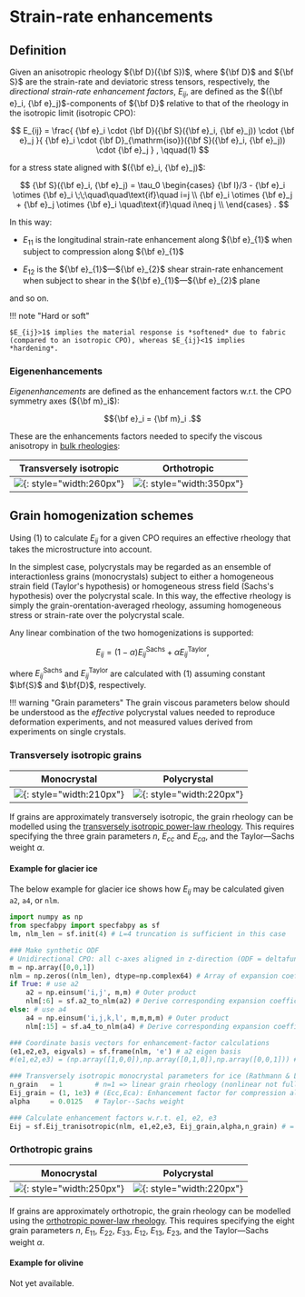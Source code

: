 # Strain-rate enhancements

## Definition

Given an anisotropic rheology ${\bf D}({\bf S})$, where ${\bf D}$ and ${\bf S}$ are the 
strain-rate and deviatoric stress tensors, respectively, 
the *directional strain-rate enhancement factors*, $E_{ij}$, are defined as the $({\bf e}_i, {\bf e}_j)$-components of ${\bf D}$ relative to that of the rheology in the isotropic limit (isotropic CPO):

$$ 
E_{ij} = \frac{
{\bf e}_i \cdot {\bf D}({\bf S}({\bf e}_i, {\bf e}_j)) \cdot {\bf e}_j 
}{
{\bf e}_i \cdot {\bf D}_{\mathrm{iso}}({\bf S}({\bf e}_i, {\bf e}_j)) \cdot {\bf e}_j 
}
,
 \qquad(1)
$$

for a stress state aligned with $({\bf e}_i, {\bf e}_j)$:

$$
{\bf S}({\bf e}_i, {\bf e}_j) = \tau_0
\begin{cases}
    {\bf I}/3 - {\bf e}_i \otimes {\bf e}_i \;\;\quad\quad\text{if}\quad i=j \\
    {\bf e}_i \otimes {\bf e}_j + {\bf e}_j \otimes {\bf e}_i \quad\text{if}\quad i\neq j \\
\end{cases}
.
$$

In this way:

* ${E_{11}}$ is the longitudinal strain-rate enhancement along ${\bf e}_{1}$ when subject to compression along ${\bf e}_{1}$

* ${E_{12}}$ is the ${\bf e}_{1}$&mdash;${\bf e}_{2}$ shear strain-rate enhancement when subject to shear in the ${\bf e}_{1}$&mdash;${\bf e}_{2}$ plane

and so on.

!!! note "Hard or soft"

    $E_{ij}>1$ implies the material response is *softened* due to fabric (compared to an isotropic CPO), whereas $E_{ij}<1$ implies *hardening*.

### Eigenenhancements

*Eigenenhancements* are defined as the enhancement factors w.r.t. the CPO symmetry axes (${\bf m}_i$): 

$${\bf e}_i = {\bf m}_i .$$

These are the enhancements factors needed to specify the viscous anisotropy in [bulk rheologies](constitutive-viscoplastic.md):

| Transversely isotropic | Orthotropic |
| :-: | :-: |
| ![](https://raw.githubusercontent.com/nicholasmr/specfab/main/images/tranisotropic/tranisotropic-viscous.png){: style="width:260px"} | ![](https://raw.githubusercontent.com/nicholasmr/specfab/main/images/orthotropic/orthotropic-viscous.png){: style="width:350px"} |

## Grain homogenization schemes 

Using (1) to calculate $E_{ij}$ for a given CPO requires an effective rheology that takes the microstructure into account.

In the simplest case, polycrystals may be regarded as an ensemble of interactionless grains (monocrystals) subject to either a homogeneous strain field (Taylor's hypothesis) or homogeneous stress field (Sachs's hypothesis) over the polycrystal scale. 
In this way, the effective rheology is simply the grain-orentation-averaged rheology, assuming homogeneous stress or strain-rate over the polycrystal scale.

Any linear combination of the two homogenizations is supported:

$$ 
E_{ij} = (1-\alpha)E_{ij}^{\mathrm{Sachs}} + {\alpha}E_{ij}^{\mathrm{Taylor}} ,
$$

where $E_{ij}^{\mathrm{Sachs}}$ and $E_{ij}^{\mathrm{Taylor}}$ are calculated with (1) assuming constant $\bf{S}$ and $\bf{D}$, respectively.

!!! warning "Grain parameters"
    The grain viscous parameters below should be understood as the *effective* polycrystal values needed to reproduce deformation experiments, and not measured values derived from experiments on single crystals.

### Transversely isotropic grains

| Monocrystal | Polycrystal |
| :-: | :-: |
| ![](https://raw.githubusercontent.com/nicholasmr/specfab/main/images/tranisotropic/tranisotropic-viscous-monocrystal.png){: style="width:210px"} | ![](https://raw.githubusercontent.com/nicholasmr/specfab/main/images/tranisotropic/polycrystal.png){: style="width:220px"} |

If grains are approximately transversely isotropic, the grain rheology can be modelled using the [transversely isotropic power-law rheology](constitutive-viscoplastic.md).
This requires specifying the three grain parameters $n$, $E_{cc}$ and $E_{ca}$, and the Taylor&mdash;Sachs weight $\alpha$.

#### Example for glacier ice

The below example for glacier ice shows how $E_{ij}$ may be calculated given `a2`, `a4`, or `nlm`. 

```python
import numpy as np
from specfabpy import specfabpy as sf
lm, nlm_len = sf.init(4) # L=4 truncation is sufficient in this case

### Make synthetic ODF
# Unidirectional CPO: all c-axes aligned in z-direction (ODF = deltafunc(r-m))
m = np.array([0,0,1]) 
nlm = np.zeros((nlm_len), dtype=np.complex64) # Array of expansion coefficients
if True: # use a2
    a2 = np.einsum('i,j', m,m) # Outer product
    nlm[:6] = sf.a2_to_nlm(a2) # Derive corresponding expansion coefficients
else: # use a4
    a4 = np.einsum('i,j,k,l', m,m,m,m) # Outer product
    nlm[:15] = sf.a4_to_nlm(a4) # Derive corresponding expansion coefficients

### Coordinate basis vectors for enhancement-factor calculations
(e1,e2,e3, eigvals) = sf.frame(nlm, 'e') # a2 eigen basis
#(e1,e2,e3) = (np.array([1,0,0]),np.array([0,1,0]),np.array([0,0,1])) # x,y,z cartesian basis

### Transversely isotropic monocrystal parameters for ice (Rathmann & Lilien, 2021)
n_grain   = 1        # n=1 => linear grain rheology (nonlinear not fully supported)
Eij_grain = (1, 1e3) # (Ecc,Eca): Enhancement factor for compression along c-axis (Ecc) and for shear parallel to basal plane (Eca)
alpha     = 0.0125   # Taylor--Sachs weight

### Calculate enhancement factors w.r.t. e1, e2, e3
Eij = sf.Eij_tranisotropic(nlm, e1,e2,e3, Eij_grain,alpha,n_grain) # = (E11,E22,E33,E23,E13,E12)
```

### Orthotropic grains

| Monocrystal | Polycrystal |
| :-: | :-: |
| ![](https://raw.githubusercontent.com/nicholasmr/specfab/main/images/orthotropic/orthotropic-viscous-monocrystal.png){: style="width:250px"} | ![](https://raw.githubusercontent.com/nicholasmr/specfab/main/images/orthotropic/polycrystal.png){: style="width:220px"} |

If grains are approximately orthotropic, the grain rheology can be modelled using the [orthotropic power-law rheology](constitutive-viscoplastic.md).
This requires specifying the eight grain parameters $n$, $E_{11}$, $E_{22}$, $E_{33}$, $E_{12}$, $E_{13}$, $E_{23}$, and the Taylor&mdash;Sachs weight $\alpha$.

#### Example for olivine

Not yet available.

